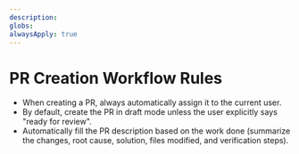 ```yaml
---
description:
globs:
alwaysApply: true
---
```


# PR Creation Workflow Rules

- When creating a PR, always automatically assign it to the current user.
- By default, create the PR in draft mode unless the user explicitly says "ready for review".
- Automatically fill the PR description based on the work done (summarize the changes, root cause,
  solution, files modified, and verification steps).
